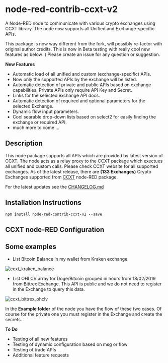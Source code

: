 # node-red-contrib-ccxt-v2

A Node-RED node to communicate with various crypto exchanges using CCXT library. The node now supports all Unified and Exchange-specific APIs.



This package is now way different from the fork, will possibly re-factor with original author credits.
This is now in Beta testing with really cool new features as below :)
Please create an issue for any question or suggestion.

**New Features**

- Automatic load of all unified and custom (exchange-specific) APIs.
- Now only the supported APIs by the exchange will be listed.
- Automatic detection of private and public APIs based on exchange capabilities. Private APIs only require API Key and Secret.
- Links for the selected exchange API docs.
- Automatic detection of required and optional parameters for the selected Exchange.
- Dynamic flow input parameters.
- Cool searable drop-down lists based on select2 for easily finding the exchange or required API.
- much more to come ...

## Description

This node package supports all APIs which are provided by latest version of CCXT. The node acts as a relay proxy to the CCXT package which exectues all unified and custom calls.
Please check CCXT website for all supported exchanges.
As of the latest release, there are **(133 Exchanges)** Crypto Exchanges supported from [CCXT](https://github.com/ccxt/ccxt) node-RED package.

For the latest updates see the [CHANGELOG.md](https://github.com/masalinas/node-red-contrib-ccxt/blob/master/CHANGELOG.md)

## Installation Instructions

```
npm install node-red-contrib-ccxt-v2 --save
```

## CCXT node-RED Configuration


## Some examples

- List Bitcoin Balance in my wallet from Kraken exchange.

![ccxt_kraken_balance](https://user-images.githubusercontent.com/1216181/53039001-5ea66e80-347e-11e9-87c1-61bdf474ecf8.png)

- List OHLCV array for Doge/Bitcoin grouped in hours from 18/02/2019 from Bittrex Exchange. This API is public and we do not need to register in the Exchange to query this data.

![ccxt_bittrex_ohclv](https://user-images.githubusercontent.com/1216181/53039005-62d28c00-347e-11e9-936d-210b6c9f50a7.png)

In the **Example folder** of the node you have the flow of these two cases. Of course for the private one you must register in the Exchange and create the secrets.

**To Do**

- Testing of all new features
- Testing of dynamic configuration based on msg or flow
- Testing of trade APIs
- Additional feature requests
